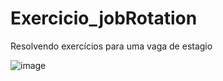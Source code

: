 # Exercicio_jobRotation
Resolvendo exercícios para uma vaga de estagio

![image](https://user-images.githubusercontent.com/51689298/231547799-d3955fa1-8e90-4d3a-974d-d074c3aa59c5.png)

